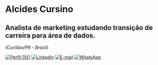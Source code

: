 # Alcides Cursino #

## Analista de marketing estudando transição de carreira para área de dados.
<i>(Curitiba/PR - Brasil)</i>

[![Perfil DIO](https://img.shields.io/badge/-Meu%20Perfil%20na%20DIO-0077B5?style=for-the-badge&logo=gitbook&logoColor=white)](https://www.dio.me/users/alcides87)
[![LinkedIn](https://img.shields.io/badge/linkedin-%230077B5.svg?style=for-the-badge&logo=linkedin&logoColor=white)](https://www.linkedin.com/in/alcides-cursino/)
[![E-mail](https://img.shields.io/badge/-Email-0077B5?style=for-the-badge&logo=microsoft-outlook&logoColor=white)](mailto:alcides87@gmail.com)
[![WhatsApp](https://img.shields.io/badge/WhatsApp-0077B5?style=for-the-badge&logo=whatsapp&logoColor=white)](https://wa.me/55+41+999217773)  
